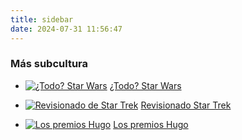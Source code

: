 ```yaml
---
title: sidebar
date: 2024-07-31 11:56:47
---
```


### Más subcultura  

- [![¿Todo? Star Wars](/sidebar/banner-star-wars.jpg)](/cine/todo-star-wars/) [¿Todo? Star Wars](/cine/todo-star-wars/)

- [![Revisionado de Star Trek](/sidebar/banner-star-trek.jpg)](/tv/star-trek/) [Revisionado Star Trek](/tv/star-trek/)

- [![Los premios Hugo](/sidebar/banner-premios-hugo.jpg)](/los-premios-hugo/) [Los premios Hugo](/los-premios-hugo/)
